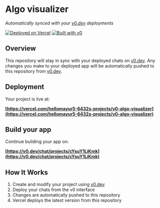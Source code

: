 # Algo visualizer

*Automatically synced with your [v0.dev](https://v0.dev) deployments*

[![Deployed on Vercel](https://img.shields.io/badge/Deployed%20on-Vercel-black?style=for-the-badge&logo=vercel)](https://vercel.com/hellomayur5-6432s-projects/v0-algo-visualizer)
[![Built with v0](https://img.shields.io/badge/Built%20with-v0.dev-black?style=for-the-badge)](https://v0.dev/chat/projects/cYsuY1LiKmk)

## Overview

This repository will stay in sync with your deployed chats on [v0.dev](https://v0.dev).
Any changes you make to your deployed app will be automatically pushed to this repository from [v0.dev](https://v0.dev).

## Deployment

Your project is live at:

**[https://vercel.com/hellomayur5-6432s-projects/v0-algo-visualizer](https://vercel.com/hellomayur5-6432s-projects/v0-algo-visualizer)**

## Build your app

Continue building your app on:

**[https://v0.dev/chat/projects/cYsuY1LiKmk](https://v0.dev/chat/projects/cYsuY1LiKmk)**

## How It Works

1. Create and modify your project using [v0.dev](https://v0.dev)
2. Deploy your chats from the v0 interface
3. Changes are automatically pushed to this repository
4. Vercel deploys the latest version from this repository
